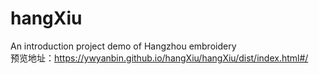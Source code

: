 # hangXiu
An introduction project demo of Hangzhou embroidery
<br/>
预览地址：https://ywyanbin.github.io/hangXiu/hangXiu/dist/index.html#/
